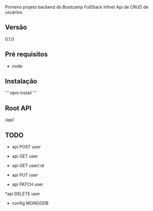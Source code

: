 Primeiro projeto backend do Bootcamp FullStack Infnet
Api de CRUD de usuários

## Versão

0.1.0

## Pré requisitos
* node

## Instalação

''' npm install '''

## Root API

/api/

## TODO

* api POST user

* api GET user

* api GET user/:id

* api PUT user

* api PATCH user

*api DELETE user

* config MONGODB






